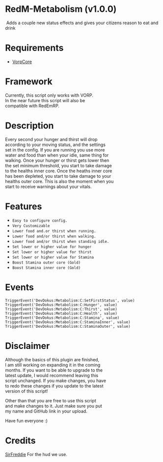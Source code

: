 # RedM-Metabolism (v1.0.0)
 Adds a couple new status effects and gives your citizens reason to eat and drink

# Requirements
- [VorpCore](https://github.com/VORPCORE/VORP-Core)

# Framework
Currently, this script only works with VORP. <br>
In the near future this script will also be <br>
compatible with RedEmRP.

# Description
Every second your hunger and thirst will drop           <br>
according to your moving status, and the settings       <br>
set in the config. If you are running you use more      <br>
water and food than when your idle, same thing for      <br>
walking. Once your hunger or thirst gets lower then     <br>
the set minimum threshold, you start to take damage    <br>
to the healths inner core. Once the heaths inner core   <br>
has been depleted, you start to take damage to your     <br>
healths outer core. This is also the moment when you    <br>
start to receive warnings about your vitals.            

# Features
- `Easy to configure config.`
- `Very Customizable`
- `Lower food and.or thirst when running.`
- `Lower food and/or thirst when walking.`
- `Lower food and/or thirst when standing idle.`
- `Set lower or higher value for hunger`
- `Set lower or higher value for thirst`
- `Set lower or higher value for Stamina`
- `Boost Stamina outer core (Gold)`
- `Boost Stamina inner core (Gold)`

# Events
```
TriggerEvent('DevDokus:Metabolism:C:SetFirstStatus', value)
TriggerEvent('DevDokus:Metabolism:C:Hunger', value)
TriggerEvent('DevDokus:Metabolism:C:Thirst', value)
TriggerEvent('DevDokus:Metabolism:C:Health', value)
TriggerEvent('DevDokus:Metabolism:C:Stamina', value)
TriggerEvent('DevDokus:Metabolism:C:StaminaInner', value)
TriggerEvent('DevDokus:Metabolism:C:StaminaOuter', value)
```

# Disclaimer
Although the basics of this plugin are finished, <br>
I am still working on expanding it in the coming <br>
months. If you want to be able to upgrade to the <br>
latest update, I would recommend leaving this    <br>
script unchanged. If you make changes, you have  <br>
to redo these changes if you update to the latest <br>
version of this script!                          <br>

Other than that you are free to use this script  <br>
and make changes to it. Just make sure you put   <br>
my name and GitHub link in your upload.          <br>

Have fun everyone :)

# Credits
[SirFreddie](https://github.com/SirFreddie) For the hud we use.
